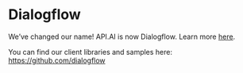 # Dialogflow
We’ve changed our name! API.AI is now Dialogflow. Learn more [here]().

You can find our client libraries and samples here: https://github.com/dialogflow
